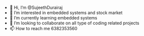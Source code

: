 - 👋 Hi, I’m @SujeethDurairaj
- 👀 I’m interested in embedded systems and stock market
- 🌱 I’m currently learning embedded systems
- 💞️ I’m looking to collaborate on all type of coding related projects
- 📫 How to reach me 6382353560

<!---
SujeethDurairaj/SujeethDurairaj is a ✨ special ✨ repository because its `README.md` (this file) appears on your GitHub profile.
You can click the Preview link to take a look at your changes.
--->
